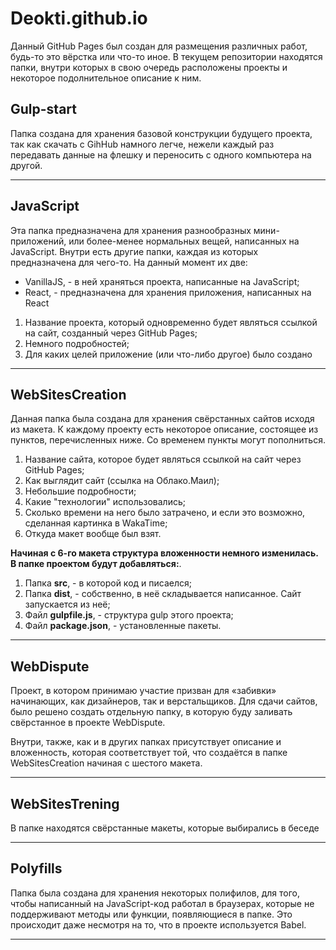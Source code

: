 # Deokti.github.io
<p>Данный GitHub Pages был создан для размещения различных работ, будь-то это вёрстка или что-то иное. В текущем репозитории находятся папки, внутри которых в свою очередь расположены проекты и некоторое подолнительное описание к ним.<p> 


<h2>Gulp-start</h2>

<p>Папка создана для хранения базовой конструкции будущего проекта, так как скачать с GihHub намного легче, нежели каждый раз передавать данные на флешку и переносить с одного компьютера на другой.<p>
<hr>

<h2>JavaScript</h2>

<p>Эта папка предназначена для хранения разнообразных мини-приложений, или более-менее нормальных вещей, написанных на JavaScript. Внутри есть другие папки, каждая из которых предназначена для чего-то. На данный момент их две:
  
  <ul>
  <li>VanillaJS, - в ней храняться проекта, написанные на JavaScript; </li>
  <li>React, - предназначена для хранения приложения, написанных на React</li>
</ul>  


<ol>
  <li>Название проекта, который одновременно будет являться ссылкой на сайт, созданный через GitHub Pages; </li>
  <li>Немного подробностей;</li>
  <li>Для каких целей приложение (или что-либо другое) было создано</li>
</ol>  
<hr>

<h2>WebSitesСreation</h2>

<p>Данная папка была создана для хранения свёрстанных сайтов исходя из макета. К каждому проекту есть некоторое описание, состоящее из пунктов, перечисленных ниже. Со временем пункты могут пополниться.<p>

<ol>
  <li>Название сайта, которое будет являться ссылкой на сайт через GitHub Pages; </li>
  <li>Как выглядит сайт (ссылка на Облако.Маил);</li>
  <li>Небольшие подробности;</li>
  <li>Какие "технологии" использовались;</li>
  <li>Сколько времени на него было затрачено, и если это возможно, сделанная картинка в WakaTime; </li>
  <li>Откуда макет вообще был взят.</li>
</ol>  

<b>Начиная с 6-го макета структура вложенности немного изменилась. В папке проектом будут добавляться:</b>.
<ol>
  <li>Папка <b>src</b>, - в которой код и писаелся;</li>
  <li>Папка <b>dist</b>, - собственно, в неё складывается написанное. Сайт запускается из неё;</li>
  <li>Файл <b>gulpfile.js</b>, - структура gulp этого проекта;</li>
  <li>Файл <b>package.json</b>, - установленные пакеты. </li>
</ol>  

<hr>

<h2>WebDispute</h2>

<p>Проект, в котором принимаю участие призван для «забивки» начинающих, как дизайнеров, так и верстальщиков. Для сдачи сайтов, было решено создать отдельную папку, в которую буду заливать свёрстанное в проекте WebDispute.<p> 

<p>Внутри, также, как и в других папках присутствует описание и вложенность, которая соответствует той, что создаётся в папке WebSitesСreation начиная с шестого макета.<p>

<hr>

<h2>WebSitesTrening</h2>
<p>В папке находятся свёрстанные макеты, которые выбирались в беседе<p>

<hr>

<h2>Polyfills</h2>

<p>Папка была создана для хранения некоторых полифилов, для того, чтобы написанный на JavaScript-код работал в браузерах, которые не поддерживают методы или функции, появляющиеся в папке. Это происходит даже несмотря на то, что в проекте используется Babel.</p> 

<hr>
